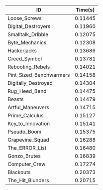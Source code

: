 |ID|Time(s)|
|-|-|
|Loose_Screws|0.11445|
|Digital_Destroyers|0.11960|
|Smalltalk_Dribble|0.12075|
|Byte_Mechanics|0.12308|
|Hackerjacks|0.13686|
|Creed_Symbol|0.13781|
|Rebooting_Rebels|0.14021|
|Pint_Sized_Benchwarmers|0.14158|
|Digitally_Destroyed|0.14304|
|Rug_Heed_Bend|0.14475|
|Beasts|0.14479|
|Artful_Maneuvers|0.14715|
|Prime_Calculus|0.15127|
|Key_to_Innovation|0.15141|
|Pseudo_Boom|0.15375|
|Grapevine_Squad|0.16288|
|The_ERROR_List|0.16480|
|Gonzo_Brutes|0.16839|
|Computer_Crew|0.17274|
|Blackouts|0.20373|
|The_Hit_Blunders|0.20715|
